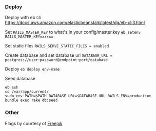 ### Deploy

Deploy with eb cli https://docs.aws.amazon.com/elasticbeanstalk/latest/dg/eb-cli3.html

Set `RAILS_MASTER_KEY` to what's in your config/master.key
`eb setenv RAILS_MASTER_KEY=xxxxx`

Set static files
`RAILS_SERVE_STATIC_FILES = enabled`

Create database and set database url
`DATABASE_URL = postgres://user:password@endpoint:port/database`

Deploy
`eb deploy env-name`

Seed database
```
eb ssh
cd /var/app/current/
sudo env PATH=$PATH DATABASE_URL=$DATABASE_URL RAILS_ENV=production bundle exec rake db:seed
```

### Other

Flags by courtesy of <a href="https://www.flaticon.com/authors/freepik" title="Freepik">Freepik</a>
